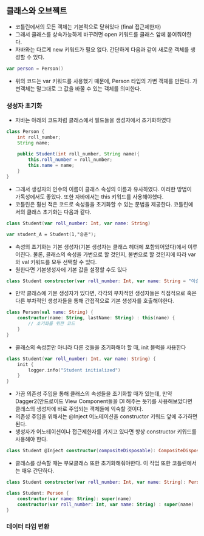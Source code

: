 ## 클래스와 오브젝트
- 코틀린에서의 모든 객체는 기본적으로 닫혀있다 (final 접근제한자)
- 그래서 클래스를 상속가능하게 바꾸려면 open 키워드를 클래스 앞에 붙여줘야한다.
- 자바와는 다르게 new 키워드가 필요 없다. 간단하게 다음과 같이 새로운 객체를 생성할 수 있다.
```kotlin
var person = Person()
```
- 위의 코드는 var 키워드를 사용했기 때문에, Person 타입의 가변 객체를 만든다. 가변객체는 말그대로 그 값을 바꿀 수 있는 객체를 의미한다.

### 생성자 초기화
- 자바는 아래의 코드처럼 클래스에서 필드들을 생성자에서 초기화하였다
```java
class Person {
    int roll_number;
    String name;
    
    public Student(int roll_number, String name){
        this.roll_number = roll_number;
        this.name = name;
    }
}
```
- 그래서 생성자의 인수의 이름이 클래스 속성의 이름과 유사하였다. 이러한 방법이 가독성에서도 좋았다. 또한 자바에서는 this 키워드를 사용해야했다.
- 코틀린은 훨씬 적은 코드로 속성들을 초기화할 수 있는 문법을 제공한다. 코틀린에서의 클래스 초기화는 다음과 같다.
```kotlin
class Student(var roll_number: Int, var name: String)

var student_A = Student(1,"승준");
```
- 속성의 초기화는 기본 생성자(기본 생성자는 클래스 헤더에 포함되어있다)에서 이루어진다. 물론, 클래스의 속성을 가변으로 할 것인지, 불변으로 할 것인지에 따라 var와 val 키워드를 모두 선택할 수 있다.
- 원한다면 기본생성자에 기본 값을 설정할 수도 있다
```kotlin
class Student constructor(var roll_number: Int, var name: String = "이승준")
```
- 만약 클래스에 기본 생성자가 있다면, 각각의 부차적인 생성자들은 직접적으로 혹은 다른 부차적인 생성자들을 통해 간접적으로 기본 생성자를 호출해야한다.
```kotlin
class Person(val name: String) {
    constructor(name: String, lastName: String) : this(name) {
        // 초기화를 위한 코드
    }
}
```
- 클래스의 속성뿐만 아니라 다른 것들을 초기화해야 할 때, init 블럭을 사용한다
```kotlin
class Student(var roll_number: Int, var name: String) {
    init {
        logger.info("Student initialized")
    }
}
```
- 가끔 의존성 주입을 통해 클래스의 속성들을 초기화할 때가 있는데, 만약 Dagger2(안드로이드 View Component들을 DI 해주는 듯?)를 사용해보았다면 클래스의 생성자에 바로 주입되는 객체들에 익숙할 것이다.
- 의존성 주입을 위해서는 @Inject 어노테이션을 constructor 키워드 앞에 추가하면 된다.
- 생성자가 어노테이션이나 접근제한자를 가지고 있다면 항상 constructor 키워드를 사용해야 한다.
```kotlin
class Student @Inject constructor(compositeDisposable): CompositeDisposable { }
```
- 클래스를 상속할 때는 부모클래스 또한 초기화해줘야한다. 이 작업 또한 코틀린에서는 매우 간단하다.
```kotlin
class Student constructor(var roll_number: Int, var name: String): Person(name)

class Student: Person {
    constructor(var name: String): super(name) 
    constructor(var roll_number: Int, var name: String) : super(name)
}
```

### 데이터 타입 변환 








